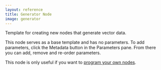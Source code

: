 ```yaml
---
layout: reference
title: Generator Node
image: generator
---
```

Template for creating new nodes that generate vector data.

This node serves as a base template and has no parameters. To add parameters, click the Metadata button in the Parameters pane. From there you can add, remove and re-order parameters.

This node is only useful if you want to [program your own nodes](../advanced/programming-nodes.html).